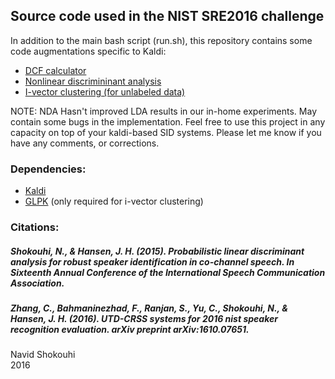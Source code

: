 ## Source code used in the NIST SRE2016 challenge
In addition to the main bash script (run.sh), this repository contains some code augmentations specific to Kaldi: 
- [DCF calculator](https://github.com/idnavid/sre2016/blob/master/src/bin/compute-verification-errors.cc)
- [Nonlinear discrimininant analysis](https://github.com/idnavid/sre2016/blob/master/src/bin/ivector-compute-nda.cc)
- [I-vector clustering (for unlabeled data)](https://github.com/idnavid/sre2016/blob/master/src/bin/ivector-clustering.cc)

NOTE: NDA Hasn't improved LDA results in our in-home experiments. May contain some bugs in the implementation. 
Feel free to use this project in any capacity on top of your kaldi-based SID systems. 
Please let me know if you have any comments, or corrections. 

### Dependencies:
- [Kaldi](https://sourceforge.net/projects/kaldi/)
- [GLPK](https://www.gnu.org/software/glpk/) (only required for i-vector clustering)

### Citations: <br/>
##### Shokouhi, N., & Hansen, J. H. (2015). Probabilistic linear discriminant analysis for robust speaker identification in co-channel speech. In Sixteenth Annual Conference of the International Speech Communication Association.
##### Zhang, C., Bahmaninezhad, F., Ranjan, S., Yu, C., Shokouhi, N., & Hansen, J. H. (2016). UTD-CRSS systems for 2016 nist speaker recognition evaluation. arXiv preprint arXiv:1610.07651.


Navid Shokouhi<br/>
2016
